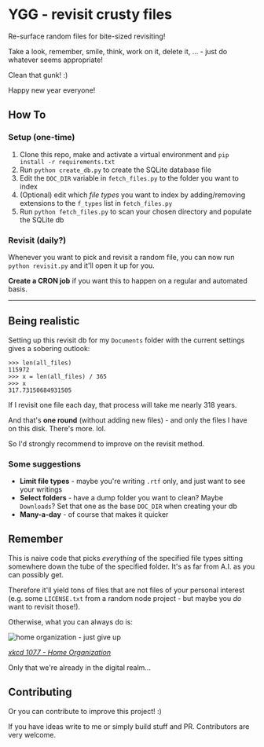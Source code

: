 # YGG - revisit crusty files

Re-surface random files for bite-sized revisiting!

Take a look, remember, smile, think, work on it, delete it, ... - just do whatever seems appropriate!

Clean that gunk! :)

Happy new year everyone!

## How To

### Setup (one-time)

1) Clone this repo, make and activate a virtual environment and `pip install -r requirements.txt`
2) Run `python create_db.py` to create the SQLite database file
3) Edit the `DOC_DIR` variable in `fetch_files.py` to the folder you want to index
4) (Optional) edit which _file types_ you want to index by adding/removing extensions to the `f_types` list
in `fetch_files.py`
5) Run `python fetch_files.py` to scan your chosen directory and populate the SQLite db

### Revisit (daily?)

Whenever you want to pick and revisit a random file, you can now run `python revisit.py` and it'll open it up for you.

**Create a CRON job** if you want this to happen on a regular and automated basis.


---


## Being realistic

Setting up this revisit db for my `Documents` folder with the current settings
gives a sobering outlook:

```
>>> len(all_files)
115972
>>> x = len(all_files) / 365
>>> x
317.73150684931505
```

If I revisit one file each day, that process will take me nearly 318 years.

And that's **one round** (without adding new files) - and only the files I have on
this disk. There's more. lol.

So I'd strongly recommend to improve on the revisit method.

### Some suggestions
 
- **Limit file types** - maybe you're writing `.rtf` only, and just want to see your writings
- **Select folders** - have a dump folder you want to clean? Maybe `Downloads`? Set that one as the base `DOC_DIR`
when creating your db 
- **Many-a-day** - of course that makes it quicker

## Remember

This is naive code that picks _everything_ of the specified file types sitting somewhere down the tube
of the specified folder. It's as far from A.I. as you can possibly get.

Therefore it'll yield tons of files that are not files of your personal interest (e.g. some `LICENSE.txt` from 
a random node project - but maybe you _do_ want to revisit those!).

Otherwise, what you can always do is:

![home organization - just give up](https://imgs.xkcd.com/comics/home_organization.png)

[_xkcd 1077 - Home Organization_](https://xkcd.com/1077/)

Only that we're already in the digital realm...

## Contributing

Or you can contribute to improve this project! :)

If you have ideas write to me or simply build stuff and PR. Contributors are very welcome.